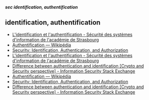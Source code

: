 _**sec identification, authentification**_

## identification, authentification

- [L'identification et l'authentification - Sécurité des systèmes d'information de l'académie de Strasbourg](https://ssi.ac-strasbourg.fr/bonnes-pratiques/recommandations/lidentification-et-lauthentification/)
- [Authentification — Wikipédia](https://fr.wikipedia.org/wiki/Authentification)
- [Security: Identification, Authentication, and Authorization](https://danielmiessler.com/blog/security-identification-authentication-and-authorization/#gs.ISfE0Fo)
- [L'identification et l'authentification - Sécurité des systèmes d'information de l'académie de Strasbourg](https://ssi.ac-strasbourg.fr/bonnes-pratiques/recommandations/lidentification-et-lauthentification/)
- [Difference between authentication and identification [Crypto and Security perspective] - Information Security Stack Exchange](http://security.stackexchange.com/questions/10933/difference-between-authentication-and-identification-crypto-and-security-perspe)
- [Authentification — Wikipédia](https://fr.wikipedia.org/wiki/Authentification)
- [Security: Identification, Authentication, and Authorization](https://danielmiessler.com/blog/security-identification-authentication-and-authorization/#gs.ISfE0Fo)
- [Difference between authentication and identification [Crypto and Security perspective] - Information Security Stack Exchange](http://security.stackexchange.com/questions/10933/difference-between-authentication-and-identification-crypto-and-security-perspe)

